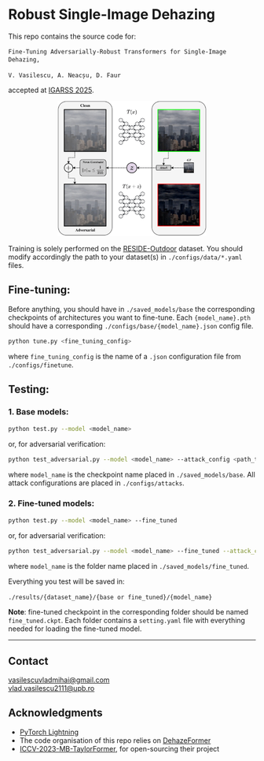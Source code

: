 # Robust Single-Image Dehazing

This repo contains the source code for:

```
Fine-Tuning Adversarially-Robust Transformers for Single-Image Dehazing,

V. Vasilescu, A. Neacșu, D. Faur
```

accepted at [IGARSS 2025](https://2025.ieeeigarss.org/index.php).

<div style="text-align: center;">
  <img src="assets/dehaze_attack.png" alt="dehaze attack" style="max-width: 60%; height: auto;">
</div>

Training is solely performed on the [RESIDE-Outdoor](https://sites.google.com/view/reside-dehaze-datasets/reside-v0) dataset. You should modify accordingly the path to your dataset(s) in `./configs/data/*.yaml` files.

## Fine-tuning:

Before anything, you should have in `./saved_models/base` the corresponding checkpoints of architectures you want to fine-tune. Each `{model_name}.pth` should have a corresponding `./configs/base/{model_name}.json` config file.

```bash
python tune.py <fine_tuning_config>
```
where `fine_tuning_config` is the name of a `.json` configuration file from `./configs/finetune`.

## Testing:

### 1. Base models:
```bash
python test.py --model <model_name> 
```

or, for adversarial verification:

```bash
python test_adversarial.py --model <model_name> --attack_config <path_to_attack_config>
```
where `model_name` is the checkpoint name placed in `./saved_models/base`. All attack configurations are placed in `./configs/attacks`.


### 2. Fine-tuned models:
```bash
python test.py --model <model_name> --fine_tuned
```

or, for adversarial verification:

```bash
python test_adversarial.py --model <model_name> --fine_tuned --attack_config
```
where `model_name` is the folder name placed in `./saved_models/fine_tuned`.

Everything you test will be saved in:

`./results/{dataset_name}/{base or fine_tuned}/{model_name}`

**Note**: fine-tuned checkpoint in the corresponding folder should be named `fine_tuned.ckpt`. Each folder contains a `setting.yaml` file with everything needed for loading the fine-tuned model. 

---

## Contact

[vasilescuvladmihai@gmail.com](mailto:vasilescuvladmihai@gmail.com)   
[vlad.vasilescu2111@upb.ro](mailto:vlad.vasilescu2111@upb.ro)


## Acknowledgments 

- [PyTorch Lightning](https://lightning.ai/docs/pytorch/stable/)
- The code organisation of this repo relies on [DehazeFormer](https://github.com/IDKiro/DehazeFormer?tab=readme-ov-file)
- [ICCV-2023-MB-TaylorFormer](https://github.com/FVL2020/ICCV-2023-MB-TaylorFormer/tree/main), for open-sourcing their project